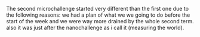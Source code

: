 The second microchallenge started very different than the first one due to the following reasons: we had a plan of what we we going to do before the start of the week and we were way more drained by the whole second term. also it was just after the nanochallenge as i call it (measuring the world).